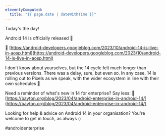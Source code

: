 ```yaml
---
eleventyComputed:
  title: "{{ page.date | dateWithTime }}"
---
```

Today's the day! 

Android 14 is officially released 🎉

🔗 [https://android-developers.googleblog.com/2023/10/android-14-is-live-in-aosp.html](https://android-developers.googleblog.com/2023/10/android-14-is-live-in-aosp.html)

I don't know about yourselves, but the 14 cycle felt much longer than previous versions. There was a delay, sure, but even so. In any case, 14 is rolling out to Pixels as we speak, with the wider ecosystem in line with their own schedules 🚀

Need a reminder of what's new in 14 for enterprise? Say less: 🔗 [https://bayton.org/blog/2023/04/android-enterprise-in-android-14/](https://bayton.org/blog/2023/04/android-enterprise-in-android-14/)

Looking for help & advice on Android 14 in your organisation? You're welcome to get in touch, as always :)

#androidenterprise